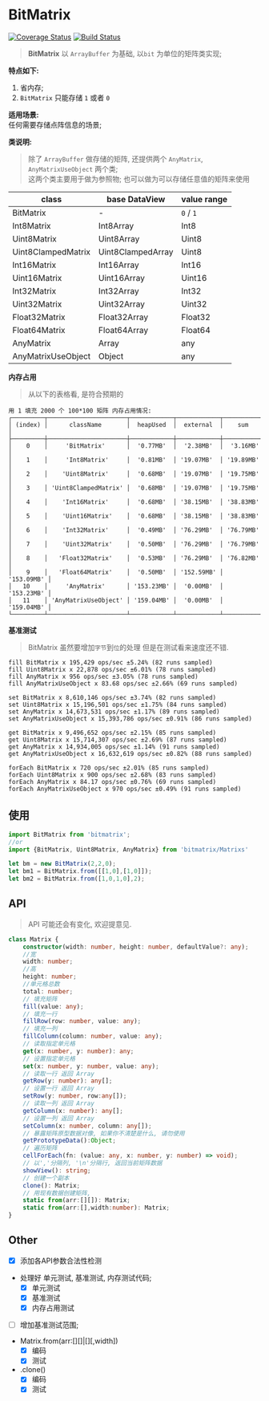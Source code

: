 # BitMatrix
[![Coverage Status](https://coveralls.io/repos/github/cnwhy/BitMatrix/badge.svg?branch=master)](https://coveralls.io/github/cnwhy/BitMatrix?branch=master)
[![Build Status](https://travis-ci.org/cnwhy/BitMatrix.svg?branch=master)](https://travis-ci.org/cnwhy/BitMatrix)
> **BitMatrix** 以 `ArrayBuffer` 为基础, 以`bit` 为单位的矩阵类实现;

**特点如下:**  
1. 省内存;
2. `BitMatrix` 只能存储 `1` 或者 `0`

**适用场景:**  
任何需要存储点阵信息的场景;

**类说明:**  
> 除了 `ArrayBuffer` 做存储的矩阵, 还提供两个 `AnyMatrix`, `AnyMatrixUseObject` 两个类;  
> 这两个类主要用于做为参照物; 也可以做为可以存储任意值的矩阵来使用

class | base DataView | value range 
-- | -- | --
BitMatrix | - | `0` / `1`
Int8Matrix | Int8Array | Int8
Uint8Matrix | Uint8Array | Uint8
Uint8ClampedMatrix | Uint8ClampedArray | Uint8
Int16Matrix | Int16Array | Int16
Uint16Matrix | Uint16Array | Uint16
Int32Matrix | Int32Array | Int32
Uint32Matrix | Uint32Array | Uint32
Float32Matrix | Float32Array | Float32
Float64Matrix | Float64Array | Float64
AnyMatrix | Array | any
AnyMatrixUseObject | Object | any

**内存占用**
> 从以下的表格看, 是符合预期的
```
用 1 填充 2000 个 100*100 矩阵 内存占用情况:
┌─────────┬──────────────────────┬────────────┬────────────┬────────────┐
│ (index) │      className       │  heapUsed  │  external  │    sum     │
├─────────┼──────────────────────┼────────────┼────────────┼────────────┤
│    0    │     'BitMatrix'      │  '0.77MB'  │  '2.38MB'  │  '3.16MB'  │
│    1    │     'Int8Matrix'     │  '0.81MB'  │ '19.07MB'  │ '19.89MB'  │
│    2    │    'Uint8Matrix'     │  '0.68MB'  │ '19.07MB'  │ '19.75MB'  │
│    3    │ 'Uint8ClampedMatrix' │  '0.68MB'  │ '19.07MB'  │ '19.75MB'  │
│    4    │    'Int16Matrix'     │  '0.68MB'  │ '38.15MB'  │ '38.83MB'  │
│    5    │    'Uint16Matrix'    │  '0.68MB'  │ '38.15MB'  │ '38.83MB'  │
│    6    │    'Int32Matrix'     │  '0.49MB'  │ '76.29MB'  │ '76.79MB'  │
│    7    │    'Uint32Matrix'    │  '0.50MB'  │ '76.29MB'  │ '76.79MB'  │
│    8    │   'Float32Matrix'    │  '0.53MB'  │ '76.29MB'  │ '76.82MB'  │
│    9    │   'Float64Matrix'    │  '0.50MB'  │ '152.59MB' │ '153.09MB' │
│   10    │     'AnyMatrix'      │ '153.23MB' │  '0.00MB'  │ '153.23MB' │
│   11    │ 'AnyMatrixUseObject' │ '159.04MB' │  '0.00MB'  │ '159.04MB' │
└─────────┴──────────────────────┴────────────┴────────────┴────────────┘
```

**基准测试**
> BitMatrix 虽然要增加`字节`到`位`的处理 但是在测试看来速度还不错.
```
fill BitMatrix x 195,429 ops/sec ±5.24% (82 runs sampled)
fill Uint8Matrix x 22,878 ops/sec ±6.01% (78 runs sampled)
fill AnyMatrix x 956 ops/sec ±3.05% (78 runs sampled)
fill AnyMatrixUseObject x 83.68 ops/sec ±2.66% (69 runs sampled)

set BitMatrix x 8,610,146 ops/sec ±3.74% (82 runs sampled)
set Uint8Matrix x 15,196,501 ops/sec ±1.75% (84 runs sampled)
set AnyMatrix x 14,673,531 ops/sec ±1.17% (89 runs sampled)
set AnyMatrixUseObject x 15,393,786 ops/sec ±0.91% (86 runs sampled)

get BitMatrix x 9,496,652 ops/sec ±2.15% (85 runs sampled)
get Uint8Matrix x 15,714,307 ops/sec ±2.69% (87 runs sampled)
get AnyMatrix x 14,934,005 ops/sec ±1.14% (91 runs sampled)
get AnyMatrixUseObject x 16,632,619 ops/sec ±0.82% (88 runs sampled)

forEach BitMatrix x 720 ops/sec ±2.01% (85 runs sampled)
forEach Uint8Matrix x 900 ops/sec ±2.68% (83 runs sampled)
forEach AnyMatrix x 84.17 ops/sec ±0.76% (69 runs sampled)
forEach AnyMatrixUseObject x 970 ops/sec ±0.49% (91 runs sampled)
```

## 使用
```js
import BitMatrix from 'bitmatrix';
//or
import {BitMatrix, Uint8Matrix, AnyMatrix} from 'bitmatrix/Matrixs' 

let bm = new BitMatrix(2,2,0);
let bm1 = BitMatrix.from([[1,0],[1,0]]);
let bm2 = BitMatrix.from([1,0,1,0],2);
```

## API
> API 可能还会有变化, 欢迎提意见. 
```typescript
class Matrix {
	constructor(width: number, height: number, defaultValue?: any);
	//宽
	width: number;
	//高
	height: number;
	//单元格总数
	total: number;
	// 填充矩阵
	fill(value: any);
	// 填充一行
	fillRow(row: number, value: any);
	// 填充一列
	fillColumn(column: number, value: any);
	// 读取指定单元格
	get(x: number, y: number): any;
	// 设置指定单元格
	set(x: number, y: number, value: any);
	// 读取一行 返回 Array
	getRow(y: number): any[];
	// 设置一行 返回 Array
	setRow(y: number, row:any[]);
	// 读取一列 返回 Array
	getColumn(x: number): any[];
	// 设置一列 返回 Array
	setColumn(x: number, column: any[]);
	// 暴露矩阵原型数据对像, 如果你不清楚是什么, 请勿使用
	getPrototypeData():Object;
	// 遍历矩阵
	cellForEach(fn: (value: any, x: number, y: number) => void);
	// 以','分隔列, '\n'分隔行, 返回当前矩阵数据
	showView(): string;
	// 创建一个副本
	clone(): Matrix;
	// 用现有数据创建矩阵,
	static from(arr:[][]): Matrix;
	static from(arr:[],width:number): Matrix;
}
```
## Other
- [x] 添加各API参数合法性检测
- 处理好 单元测试, 基准测试, 内存测试代码;
	- [x] 单元测试
	- [x] 基准测试
	- [x] 内存占用测试
- [ ] 增加基准测试范围;
- Matrix.from(arr:[][]|[][,width])
	- [x] 编码
	- [x] 测试
- .clone()
	- [x] 编码
	- [x] 测试